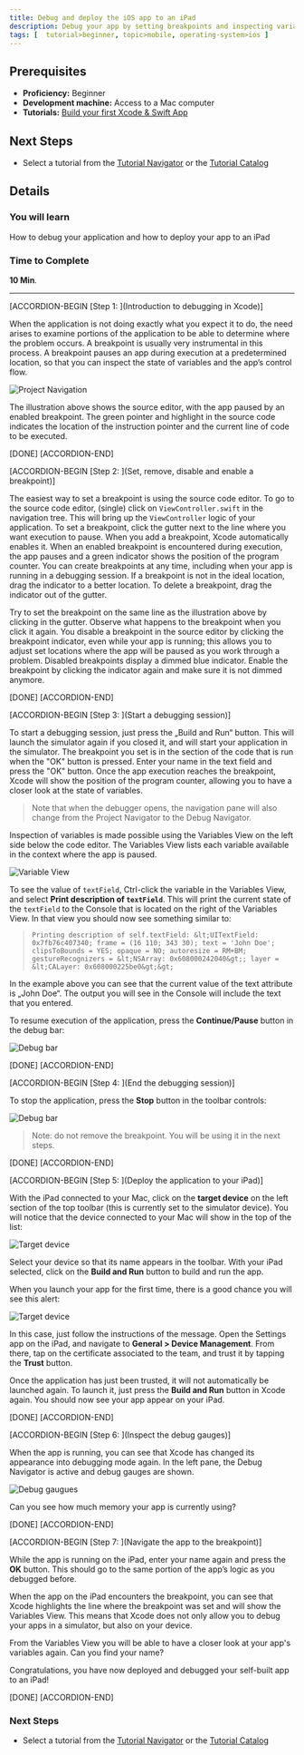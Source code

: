 ```yaml
---
title: Debug and deploy the iOS app to an iPad
description: Debug your app by setting breakpoints and inspecting variables both in the simulator as well as on a physical device
tags: [  tutorial>beginner, topic>mobile, operating-system>ios ]
---
```

## Prerequisites  
- **Proficiency:** Beginner
- **Development machine:** Access to a Mac computer
- **Tutorials:** [Build your first Xcode & Swift App](http://go.sap.com/developer/tutorials/xcode-build-swift-app.html)

## Next Steps
- Select a tutorial from the [Tutorial Navigator](http://go.sap.com/developer/tutorial-navigator.html) or the [Tutorial Catalog](http://go.sap.com/developer/tutorials.html)

## Details
### You will learn  
How to debug your application and how to deploy your app to an iPad

### Time to Complete
**10 Min**.

---

[ACCORDION-BEGIN [Step 1: ](Introduction to debugging in Xcode)]

When the application is not doing exactly what you expect it to do, the need arises to examine portions of the application to be able to determine where the problem occurs. A breakpoint is usually very instrumental in this process. A breakpoint pauses an app during execution at a predetermined location, so that you can inspect the state of variables and the app’s control flow.

![Project Navigation](Tutorial-3-1-1.png)

The illustration above shows the source editor, with the app paused by an enabled breakpoint. The green pointer and highlight in the source code indicates the location of the instruction pointer and the current line of code to be executed.

[DONE]
[ACCORDION-END]

[ACCORDION-BEGIN [Step 2: ](Set, remove, disable and enable a breakpoint)]

The easiest way to set a breakpoint is using the source code editor. To go to the source code editor, (single) click on `ViewController.swift` in the navigation tree. This will bring up the `ViewController` logic of your application. To set a breakpoint, click the gutter next to the line where you want execution to pause. When you add a breakpoint, Xcode automatically enables it. When an enabled breakpoint is encountered during execution, the app pauses and a green indicator shows the position of the program counter. You can create breakpoints at any time, including when your app is running in a debugging session. If a breakpoint is not in the ideal location, drag the indicator to a better location. To delete a breakpoint, drag the indicator out of the gutter.

Try to set the breakpoint on the same line as the illustration above by clicking in the gutter. Observe what happens to the breakpoint when you click it again. You disable a breakpoint in the source editor by clicking the breakpoint indicator, even while your app is running; this allows you to adjust set locations where the app will be paused as you work through a problem. Disabled breakpoints display a dimmed blue indicator. Enable the breakpoint by clicking the indicator again and make sure it is not dimmed anymore.

[DONE]
[ACCORDION-END]

[ACCORDION-BEGIN [Step 3: ](Start a debugging session)]

To start a debugging session, just press the „Build and Run“ button. This will launch the simulator again if you closed it, and will start your application in the simulator. The breakpoint you set is in the section of the code that is run when the "OK" button is pressed. Enter your name in the text field and press the "OK" button. Once the app execution reaches the breakpoint, Xcode will show the position of the program counter, allowing you to have a closer look at the state of variables.

> Note that when the debugger opens, the navigation pane will also change from the Project Navigator to the Debug Navigator.

Inspection of variables is made possible using the Variables View on the left side below the code editor. The Variables View lists each variable available in the context where the app is paused.

![Variable View](Tutorial-3-1-2.png)

To see the value of `textField`, Ctrl-click the variable in the Variables View, and select **Print description of `textField`**. This will print the current state of the `textField` to the Console that is located on the right of the Variables View. In that view you should now see something similar to:

> `Printing description of self.textField: &lt;UITextField: 0x7fb76c407340; frame = (16 110; 343 30); text = 'John Doe'; clipsToBounds = YES; opaque = NO; autoresize = RM+BM; gestureRecognizers = &lt;NSArray: 0x608000242040&gt;; layer = &lt;CALayer: 0x608000225be0&gt;&gt;`

In the example above you can see that the current value of the text attribute is „John Doe“. The output you will see in the Console will include the text that you entered.

To resume execution of the application, press the **Continue/Pause** button in the debug bar:

![Debug bar](Tutorial-3-1-3.png)

[DONE]
[ACCORDION-END]

[ACCORDION-BEGIN [Step 4: ](End the debugging session)]

To stop the application, press the **Stop** button in the toolbar controls:

![Debug bar](Tutorial-3-1-4.png)

> Note: do not remove the breakpoint. You will be using it in the next steps.

[DONE]
[ACCORDION-END]

[ACCORDION-BEGIN [Step 5: ](Deploy the application to your iPad)]

With the iPad connected to your Mac, click on the **target device** on the left section of the top toolbar (this is currently set to the simulator device). You will notice that the device connected to your Mac will show in the top of the list:

![Target device](Tutorial-3-2-1.png)

Select your device so that its name appears in the toolbar. With your iPad selected, click on the **Build and Run** button to build and run the app.

When you launch your app for the first time, there is a good chance you will see this alert:

![Target device](Tutorial-3-2-2.png)

In this case, just follow the instructions of the message. Open the Settings app on the iPad, and navigate to **General \> Device Management**. From there, tap on the certificate associated to the team, and trust it by tapping the **Trust** button.

Once the application has just been trusted, it will not automatically be launched again. To launch it, just press the **Build and Run** button in Xcode again. You should now see your app appear on your iPad.

[DONE]
[ACCORDION-END]

[ACCORDION-BEGIN [Step 6: ](Inspect the debug gauges)]

When the app is running, you can see that Xcode has changed its appearance into debugging mode again. In the left pane, the Debug Navigator is active and debug gauges are shown.

![Debug gaugues](Tutorial-3-2-3.png)

Can you see how much memory your app is currently using?

[DONE]
[ACCORDION-END]

[ACCORDION-BEGIN [Step 7: ](Navigate the app to the breakpoint)]

While the app is running on the iPad, enter your name again and press the **OK** button. This should go to the same portion of the app’s logic as you debugged before.

When the app on the iPad encounters the breakpoint, you can see that Xcode highlights the line where the breakpoint was set and will show the Variables View. This means that Xcode does not only allow you to debug your apps in a simulator, but also on your device.

From the Variables View you will be able to have a closer look at your app's variables again. Can you find your name?

Congratulations, you have now deployed and debugged your self-built app to an iPad!

[DONE]
[ACCORDION-END]

### Next Steps
- Select a tutorial from the [Tutorial Navigator](http://go.sap.com/developer/tutorial-navigator.html) or the [Tutorial Catalog](http://go.sap.com/developer/tutorials.html)
